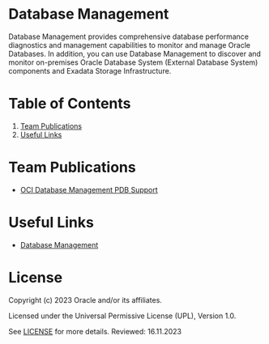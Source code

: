 # Database Management
Database Management provides comprehensive database performance diagnostics and management capabilities to monitor and manage Oracle Databases. In addition, you can use Database Management to discover and monitor on-premises Oracle Database System (External Database System) components and Exadata Storage Infrastructure.

# Table of Contents

1. [Team Publications](#team-publications)
2. [Useful Links](#useful-links)


# Team Publications

- [OCI Database Management PDB Support](https://learnoci.cloud/oci-database-management-new-features-announced-f9991cba2cc2)

# Useful Links
- [Database Management](https://docs.oracle.com/en-us/iaas/database-management/index.html)

# License

Copyright (c) 2023 Oracle and/or its affiliates.

Licensed under the Universal Permissive License (UPL), Version 1.0.

See [LICENSE](https://github.com/oracle-devrel/technology-engineering/blob/main/LICENSE) for more details.
Reviewed: 16.11.2023
